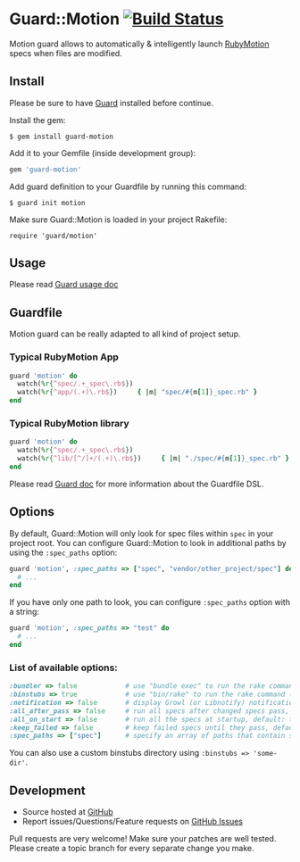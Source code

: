 # Guard::Motion [![Build Status](https://secure.travis-ci.org/mordaroso/guard-motion.png?branch=master)](http://travis-ci.org/mordaroso/guard-motion)

Motion guard allows to automatically & intelligently launch [RubyMotion](http://www.rubymotion.com/) specs when files are modified.

## Install

Please be sure to have [Guard](https://github.com/guard/guard) installed before continue.

Install the gem:

```
$ gem install guard-motion
```

Add it to your Gemfile (inside development group):

``` ruby
gem 'guard-motion'
```

Add guard definition to your Guardfile by running this command:

```
$ guard init motion
```

Make sure Guard::Motion is loaded in your project Rakefile:

```
require 'guard/motion'
```

## Usage

Please read [Guard usage doc](https://github.com/guard/guard#readme)

## Guardfile

Motion guard can be really adapted to all kind of project setup.

### Typical RubyMotion App

``` ruby
guard 'motion' do
  watch(%r{^spec/.+_spec\.rb$})
  watch(%r{^app/(.+)\.rb$})     { |m| "spec/#{m[1]}_spec.rb" }
end
```

### Typical RubyMotion library

``` ruby
guard 'motion' do
  watch(%r{^spec/.+_spec\.rb$})
  watch(%r{^lib/[^/]+/(.+)\.rb$})     { |m| "./spec/#{m[1]}_spec.rb" }
end
```

Please read [Guard doc](https://github.com/guard/guard#readme) for more information about the Guardfile DSL.

## Options

By default, Guard::Motion will only look for spec files within `spec` in your project root. You can configure Guard::Motion to look in additional paths by using the `:spec_paths` option:

``` ruby
guard 'motion', :spec_paths => ["spec", "vendor/other_project/spec"] do
  # ...
end
```
If you have only one path to look, you can configure `:spec_paths` option with a string:

``` ruby
guard 'motion', :spec_paths => "test" do
  # ...
end
```

### List of available options:

``` ruby
:bundler => false            # use "bundle exec" to run the rake command, default: true
:binstubs => true            # use "bin/rake" to run the rake command (takes precedence over :bundle), default: false
:notification => false       # display Growl (or Libnotify) notification after the specs are done running, default: true
:all_after_pass => false     # run all specs after changed specs pass, default: true
:all_on_start => false       # run all the specs at startup, default: true
:keep_failed => false        # keep failed specs until they pass, default: true
:spec_paths => ["spec"]      # specify an array of paths that contain spec files
```

You can also use a custom binstubs directory using `:binstubs => 'some-dir'`.

Development
-----------

* Source hosted at [GitHub](https://github.com/mordaroso/guard-motion)
* Report issues/Questions/Feature requests on [GitHub Issues](https://github.com/mordaroso/guard-motion/issues)

Pull requests are very welcome! Make sure your patches are well tested. Please create a topic branch for every separate change
you make.
